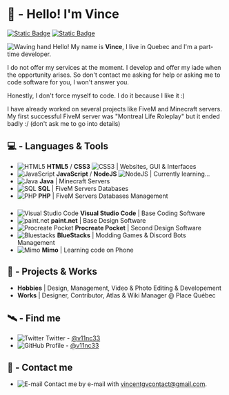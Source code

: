 # 💎 - Hello! I'm Vince
[![Static Badge](https://img.shields.io/badge/%40v11nc33-444?logo=github&logoColor=white)](https://github.com/v11nc33)
[![Static Badge](https://img.shields.io/badge/%40v11nc33-1da1f2?logo=twitter&logoColor=white)](https://twitter.com/v11nc33)

![Waving hand](https://media.discordapp.net/attachments/1133904515570094241/1135721230037688360/Sans_titre.png "Waving hand") Hello! My name is **Vince**, I live in Quebec and I'm a part-time developer.

I do not offer my services at the moment. I develop and offer my iade when the opportunity arises. So don't contact me asking for help or asking me to code software for you, I won't answer you.

Honestly, I don't force myself to code. I do it because I like it :)

I have already worked on several projects like FiveM and Minecraft servers. My first successful FiveM server was "Montreal Life Roleplay" but it ended badly :/ (don't ask me to go into details)

## 💻 - Languages & Tools
- ![HTML5](https://media.discordapp.net/attachments/1133904515570094241/1135711251352277062/html_16x16.png "HTML5") **HTML5** / **CSS3** ![CSS3](https://media.discordapp.net/attachments/1133904515570094241/1135714399580069898/Sans_titre.png "CSS3") | Websites, GUI & Interfaces 
- ![JavaScript](https://media.discordapp.net/attachments/1133904515570094241/1135711751892107367/javascript_16x16.png "JavaScript") **JavaScript** / **NodeJS** ![NodeJS](https://media.discordapp.net/attachments/1133904515570094241/1135715234817003570/Sans_titre.png "NodeJS") | Currently learning...
- ![Java](https://media.discordapp.net/attachments/1133904515570094241/1135712552815435776/java_16x16.png "Java") **Java** | Minecraft Servers
- ![SQL](https://media.discordapp.net/attachments/1133904515570094241/1135713579367145482/Sans_titre.png "SQL") **SQL** | FiveM Servers Databases
- ![PHP](https://media.discordapp.net/attachments/1133904515570094241/1135713835949494364/php_16x16.png "PHP") **PHP** | FiveM Servers Databases Management
###
- ![Visual Studio Code](https://media.discordapp.net/attachments/1133904515570094241/1135717351782875146/Sans_titre.png "Visual Studio Code") **Visual Studio Code** | Base Coding Software
- ![paint.net](https://media.discordapp.net/attachments/1133904515570094241/1135717945453051904/Sans_titre.png "paint.net") **paint.net** | Base Design Software
- ![Procreate Pocket](https://media.discordapp.net/attachments/1133904515570094241/1135718552930885632/Sans_titre.png "Procreate Pocket") **Procreate Pocket** | Second Design Software
- ![Bluestacks](https://media.discordapp.net/attachments/1133904515570094241/1135720068559413319/Sans_titre.png "Bluestacks") **BlueStacks** | Modding Games & Discord Bots Management
- ![Mimo](https://media.discordapp.net/attachments/1133904515570094241/1135719572247417033/Sans_titre.png "Mimo") **Mimo** | Learning code on Phone

## 💼 - Projects & Works
- **Hobbies** | Design, Management, Video & Photo Editing & Developement
- **Works** | Designer, Contributor, Atlas & Wiki Manager @ Place Québec

## 🛰️ - Find me

 - ![Twitter](https://media.discordapp.net/attachments/1133904515570094241/1135723017805254726/Sans_titre.png "Twitter") Twitter - [@v11nc33](https://twitter.com/v11nc33)
 - ![GitHub](https://media.discordapp.net/attachments/1133904515570094241/1135723243802722364/Sans_titre.png "GitHub") Profile - [@v11nc33](https://github.com/v11nc33)

## 📡 - Contact me
 - ![E-mail](https://media.discordapp.net/attachments/1133904515570094241/1135724055018877048/Sans_titre.png "E-mail") Contact me by e-mail with [vincentgvcontact@gmail.com](vincentgvcontact@gmail.com).
